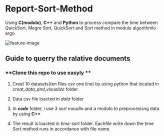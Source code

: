 # Report-Sort-Method
Using **C(modulo)**, **C++** and **Python** to process compare the time between QuickSort, Megre Sort, QuickSort and Sort method in modulo algorithmlo argo

![feature-image](https://embed-ssl.wistia.com/deliveries/70d6f4e10e2badb5ef394f00c17ad2bc1c14f6e7.jpg)

## Guide to querry the ralative documents

### **Clone this repo to use easyly **

 1. Creat 10 datasets(ten files csv one line) by using python that located in *creat_data_and_visualize* folder.

 2. Data csv file loacted in *data* folder  

 3. In ***code*** folder, i use 3 sort moudlo and a modulo to preprocesisng data by using **C++**

 4. The result is loacted in *time-sort* folder. Eachfile write down the time Sort method runs in accordance with file name. 
